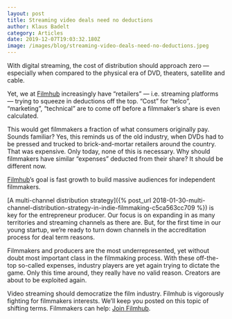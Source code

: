 ```yaml
---
layout: post
title: Streaming video deals need no deductions
author: Klaus Badelt
category: Articles
date: 2019-12-07T19:03:32.180Z
image: /images/blog/streaming-video-deals-need-no-deductions.jpeg
---
```

With digital streaming, the cost of distribution should approach zero — especially when compared to the physical era of DVD, theaters, satellite and cable.

Yet, we at [Filmhub](https://filmhub.com) increasingly have “retailers” — i.e. streaming platforms — trying to squeeze in deductions off the top. “Cost” for “telco”, “marketing”, “technical” are to come off before a filmmaker’s share is even calculated.

This would get filmmakers a fraction of what consumers originally pay. Sounds familiar? Yes, this reminds us of the old industry, when DVDs had to be pressed and trucked to brick-and-mortar retailers around the country. That was expensive. Only today, none of this is necessary. Why should filmmakers have similar “expenses” deducted from their share? It should be different now.

[Filmhub](https://filmhub.com)’s goal is fast growth to build massive audiences for independent filmmakers.

[A multi-channel distribution strategy]({% post_url 2018-01-30-multi-channel-distribution-strategy-in-indie-filmmaking-c5ca563cc709 %}) is key for the entrepreneur producer. Our focus is on expanding in as many territories and streaming channels as there are. But, for the first time in our young startup, we’re ready to turn down channels in the accreditation process for deal term reasons.

Filmmakers and producers are the most underrepresented, yet without doubt most important class in the filmmaking process. With these off-the-top so-called expenses, industry players are yet again trying to dictate the game. Only this time around, they really have no valid reason. Creators are about to be exploited again.

Video streaming should democratize the film industry. Filmhub is vigorously fighting for filmmakers interests. We’ll keep you posted on this topic of shifting terms. Filmmakers can help: [Join Filmhub](https://app.filmhub.com/owner/signup).
